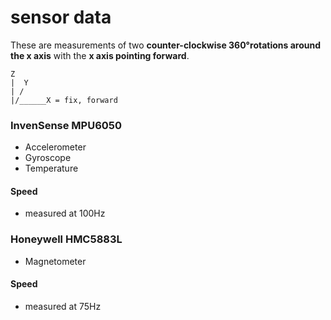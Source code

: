 sensor data
===========

These are measurements of two **counter-clockwise 360°rotations around the x axis** with the **x axis pointing forward**.

    Z
    |  Y
    | /
    |/______X = fix, forward

### InvenSense MPU6050 ###

- Accelerometer
- Gyroscope
- Temperature

#### Speed ####

- measured at 100Hz

### Honeywell HMC5883L ###

- Magnetometer

#### Speed ####

- measured at 75Hz
